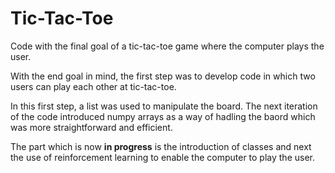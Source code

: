 # Tic-Tac-Toe
Code with the final goal of a tic-tac-toe game where the computer plays the user.

With the end goal in mind, the first step was to develop code in which two users can play each other at tic-tac-toe. 

In this first step, a list was used to manipulate the board. The next iteration of the code introduced numpy arrays as a way of hadling the baord which was more straightforward and efficient.

The part which is now **in progress** is the introduction of classes and next the use of reinforcement learning to enable the computer to play the user.
